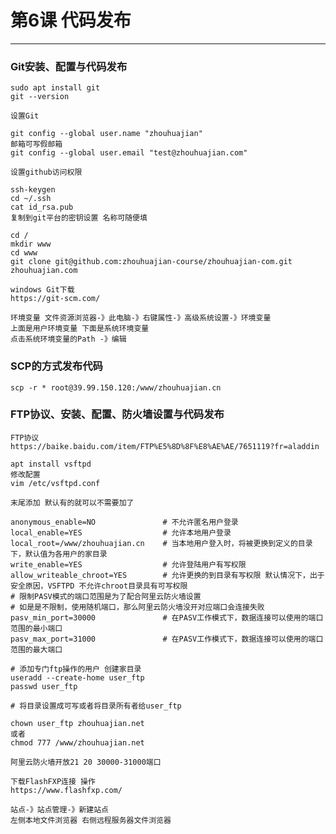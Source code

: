 # 第6课 代码发布
_________________________________________________________________________

### Git安装、配置与代码发布

    sudo apt install git
    git --version
    
    设置Git
    
    git config --global user.name "zhouhuajian"
    邮箱可写假邮箱
    git config --global user.email "test@zhouhuajian.com"
    
    设置github访问权限
    
    ssh-keygen
    cd ~/.ssh
    cat id_rsa.pub
    复制到git平台的密钥设置 名称可随便填
    
    cd / 
    mkdir www
    cd www
    git clone git@github.com:zhouhuajian-course/zhouhuajian-com.git zhouhuajian.com
    
    windows Git下载 
    https://git-scm.com/
    
    环境变量 文件资源浏览器-》此电脑-》右键属性-》高级系统设置-》环境变量 
    上面是用户环境变量 下面是系统环境变量
    点击系统环境变量的Path -》编辑
    
### SCP的方式发布代码

    scp -r * root@39.99.150.120:/www/zhouhuajian.cn
    
### FTP协议、安装、配置、防火墙设置与代码发布

    FTP协议
    https://baike.baidu.com/item/FTP%E5%8D%8F%E8%AE%AE/7651119?fr=aladdin

    apt install vsftpd
    修改配置
    vim /etc/vsftpd.conf
    
    末尾添加 默认有的就可以不需要加了
    
    anonymous_enable=NO               # 不允许匿名用户登录 
    local_enable=YES                  # 允许本地用户登录 
    local_root=/www/zhouhuajian.cn    # 当本地用户登入时，将被更换到定义的目录下，默认值为各用户的家目录
    write_enable=YES                  # 允许登陆用户有写权限
    allow_writeable_chroot=YES        # 允许更换的到目录有写权限 默认情况下，出于安全原因，VSFTPD 不允许chroot目录具有可写权限 
    # 限制PASV模式的端口范围是为了配合阿里云防火墙设置 
    # 如是是不限制，使用随机端口，那么阿里云防火墙没开对应端口会连接失败
    pasv_min_port=30000               # 在PASV工作模式下，数据连接可以使用的端口范围的最小端口
    pasv_max_port=31000               # 在PASV工作模式下，数据连接可以使用的端口范围的最大端口
    
    # 添加专门ftp操作的用户 创建家目录
    useradd --create-home user_ftp
    passwd user_ftp
    
    # 将目录设置成可写或者将目录所有者给user_ftp
    
    chown user_ftp zhouhuajian.net 
    或者
    chmod 777 /www/zhouhuajian.net
    
    阿里云防火墙开放21 20 30000-31000端口
    
    下载FlashFXP连接 操作
    https://www.flashfxp.com/
    
    站点-》站点管理-》新建站点
    左侧本地文件浏览器 右侧远程服务器文件浏览器
    
    




